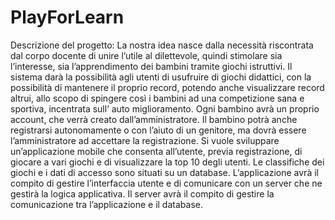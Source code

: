 # PlayForLearn
Descrizione del progetto: La nostra idea nasce dalla necessità riscontrata dal corpo docente di unire l’utile al dilettevole, quindi stimolare sia l’interesse, sia l’apprendimento dei bambini tramite giochi istruttivi. Il sistema darà la possibilità agli utenti di usufruire di giochi didattici, con la possibilità di mantenere il proprio record, potendo anche visualizzare record altrui, allo scopo di spingere così i bambini ad una competizione sana e sportiva, incentrata sull’ auto miglioramento. Ogni bambino avrà un proprio account, che verrà creato dall’amministratore. Il bambino potrà anche registrarsi autonomamente o con l’aiuto di un genitore, ma dovrà essere l’amministratore ad accettare la registrazione. Si vuole sviluppare un’applicazione mobile che consenta all’utente, previa registrazione, di giocare a vari giochi e di visualizzare la top 10 degli utenti. Le classifiche dei giochi e i dati di accesso sono situati su un database. L’applicazione avrà il compito di gestire l’interfaccia utente e di comunicare con un server che ne gestirà la logica applicativa. Il server avrà il compito di gestire la comunicazione tra l’applicazione e il database.
